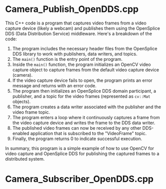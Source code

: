 # Camera_Publish_OpenDDS.cpp
This C++ code is a program that captures video frames from a video capture device (likely a webcam) and publishes them using the OpenSplice DDS (Data Distribution Service) middleware. 
Here's a breakdown of the code: 
1. The program includes the necessary header files from the OpenSplice DDS library to work with publishers, data writers, and topics.
2. The `main()` function is the entry point of the program.
3. Inside the `main()` function, the program initializes an OpenCV video capture object to capture frames from the default video capture device (camera).
4. If the video capture device fails to open, the program prints an error message and returns with an error code.
5. The program then initializes an OpenSplice DDS domain participant, a publisher, and a topic for the video frames (represented as `cv::Mat` objects).
6. The program creates a data writer associated with the publisher and the video frame topic.
7. The program enters a loop where it continuously captures a frame from the video capture device and writes the frame to the DDS data writer.
8. The published video frames can now be received by any other DDS-enabled application that is subscribed to the "VideoFrame" topic.
9. Finally, the program returns 0 to indicate successful execution.

In summary, this program is a simple example of how to use OpenCV for video capture and OpenSplice DDS for publishing the captured frames to a distributed system.

# Camera_Subscriber_OpenDDS.cpp
